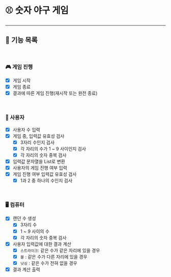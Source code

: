 # ⚾️ 숫자 야구 게임 

---

## 🚀 기능 목록

<br>

### 🎮 게임 진행
- [X] 게임 시작
- [X] 게임 종료
- [X] 결과에 따른 게임 진행(재시작 또는 완전 종료)

<br>

### 👤 사용자
- [x] 사용자 수 입력
- [X] 게임 중, 입력값 유효성 검사
  - [X] 3자리 수인지 검사
  - [X] 각 자리의 수가 1 ~ 9 사이인지 검사
  - [X] 각 자리의 숫자 중복 검사
- [X] 입력값 문자열을 List로 변환
- [X] 사용자의 게임 진행 여부 입력
- [X] 게임 진행 여부 입력값 유효성 검사
  - [X] 1과 2 중 하나의 수인지 검사

<br>

### 🖥 컴퓨터

- [X] 랜던 수 생성
  - [X] 3자리 수
  - [X] 1 ~ 9 사이의 수
  - [X] 각 자리의 숫자 중복 검사
- [X] 사용자 입력값에 대한 결과 계산
  - [X] `스트라이크`: 같은 수가 같은 자리에 있을 경우
  - [X] `볼` : 같은 수가 다른 자리에 있을 경우
  - [X] `낫싱` : 같은 수가 전혀 없을 경우
- [X] 결과 계산 출력
